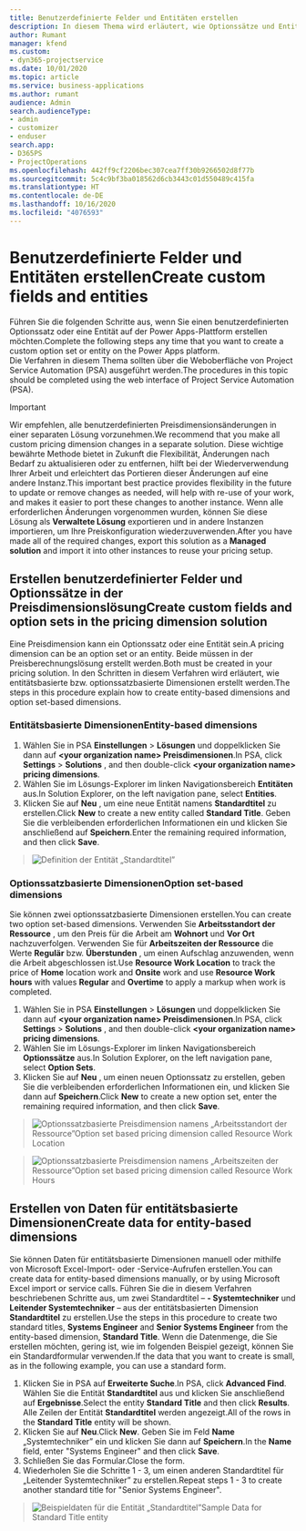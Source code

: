 ```yaml
---
title: Benutzerdefinierte Felder und Entitäten erstellen
description: In diesem Thema wird erläutert, wie Optionssätze und Entitäten in Ihrer eigenen Lösung auf der Power Apps Plattform erstellt werden.
author: Rumant
manager: kfend
ms.custom:
- dyn365-projectservice
ms.date: 10/01/2020
ms.topic: article
ms.service: business-applications
ms.author: rumant
audience: Admin
search.audienceType:
- admin
- customizer
- enduser
search.app:
- D365PS
- ProjectOperations
ms.openlocfilehash: 442ff9cf2206bec307cea7ff30b9266502d8f77b
ms.sourcegitcommit: 5c4c9bf3ba018562d6cb3443c01d550489c415fa
ms.translationtype: HT
ms.contentlocale: de-DE
ms.lasthandoff: 10/16/2020
ms.locfileid: "4076593"
---
```

# <a name="create-custom-fields-and-entities"></a><span data-ttu-id="ee070-103">Benutzerdefinierte Felder und Entitäten erstellen</span><span class="sxs-lookup"><span data-stu-id="ee070-103">Create custom fields and entities</span></span> 

<span data-ttu-id="ee070-104">Führen Sie die folgenden Schritte aus, wenn Sie einen benutzerdefinierten Optionssatz oder eine Entität auf der Power Apps-Plattform erstellen möchten.</span><span class="sxs-lookup"><span data-stu-id="ee070-104">Complete the following steps any time that you want to create a custom option set or entity on the Power Apps platform.</span></span>  
<span data-ttu-id="ee070-105">Die Verfahren in diesem Thema sollten über die Weboberfläche von Project Service Automation (PSA) ausgeführt werden.</span><span class="sxs-lookup"><span data-stu-id="ee070-105">The procedures in this topic should be completed using the web interface of Project Service Automation (PSA).</span></span>

> [!IMPORTANT]
> <span data-ttu-id="ee070-106">Wir empfehlen, alle benutzerdefinierten Preisdimensionsänderungen in einer separaten Lösung vorzunehmen.</span><span class="sxs-lookup"><span data-stu-id="ee070-106">We recommend that you make all custom pricing dimension changes in a separate solution.</span></span> <span data-ttu-id="ee070-107">Diese wichtige bewährte Methode bietet in Zukunft die Flexibilität, Änderungen nach Bedarf zu aktualisieren oder zu entfernen, hilft bei der Wiederverwendung Ihrer Arbeit und erleichtert das Portieren dieser Änderungen auf eine andere Instanz.</span><span class="sxs-lookup"><span data-stu-id="ee070-107">This important best practice provides flexibility in the future to update or remove changes as needed, will help with re-use of your work, and makes it easier to port these changes to another instance.</span></span> <span data-ttu-id="ee070-108">Wenn alle erforderlichen Änderungen vorgenommen wurden, können Sie diese Lösung als **Verwaltete Lösung** exportieren und in andere Instanzen importieren, um Ihre Preiskonfiguration wiederzuverwenden.</span><span class="sxs-lookup"><span data-stu-id="ee070-108">After you have made all of the required changes, export this solution as a **Managed solution** and import it into other instances to reuse your pricing setup.</span></span>

  
## <a name="create-custom-fields-and-option-sets-in-the-pricing-dimension-solution"></a><span data-ttu-id="ee070-109">Erstellen benutzerdefinierter Felder und Optionssätze in der Preisdimensionslösung</span><span class="sxs-lookup"><span data-stu-id="ee070-109">Create custom fields and option sets in the pricing dimension solution</span></span>

<span data-ttu-id="ee070-110">Eine Preisdimension kann ein Optionssatz oder eine Entität sein.</span><span class="sxs-lookup"><span data-stu-id="ee070-110">A pricing dimension can be an option set or an entity.</span></span> <span data-ttu-id="ee070-111">Beide müssen in der Preisberechnungslösung erstellt werden.</span><span class="sxs-lookup"><span data-stu-id="ee070-111">Both must be created in your pricing solution.</span></span> <span data-ttu-id="ee070-112">In den Schritten in diesem Verfahren wird erläutert, wie entitätsbasierte bzw. optionssatzbasierte Dimensionen erstellt werden.</span><span class="sxs-lookup"><span data-stu-id="ee070-112">The steps in this procedure explain how to create entity-based dimensions and option set-based dimensions.</span></span>

### <a name="entity-based-dimensions"></a><span data-ttu-id="ee070-113">Entitätsbasierte Dimensionen</span><span class="sxs-lookup"><span data-stu-id="ee070-113">Entity-based dimensions</span></span>

1. <span data-ttu-id="ee070-114">Wählen Sie in PSA **Einstellungen** > **Lösungen** und doppelklicken Sie dann auf **\<your organization name> Preisdimensionen**.</span><span class="sxs-lookup"><span data-stu-id="ee070-114">In PSA, click **Settings** > **Solutions** , and then double-click **\<your organization name> pricing dimensions**.</span></span>
2. <span data-ttu-id="ee070-115">Wählen Sie im Lösungs-Explorer im linken Navigationsbereich **Entitäten** aus.</span><span class="sxs-lookup"><span data-stu-id="ee070-115">In Solution Explorer, on the left navigation pane, select **Entities**.</span></span>
3. <span data-ttu-id="ee070-116">Klicken Sie auf **Neu** , um eine neue Entität namens **Standardtitel** zu erstellen.</span><span class="sxs-lookup"><span data-stu-id="ee070-116">Click **New** to create a new entity called **Standard Title**.</span></span> <span data-ttu-id="ee070-117">Geben Sie die verbleibenden erforderlichen Informationen ein und klicken Sie anschließend auf **Speichern**.</span><span class="sxs-lookup"><span data-stu-id="ee070-117">Enter the remaining required information, and then click **Save**.</span></span>

> ![Definition der Entität „Standardtitel”](media/Standard-Title-entity-definition.png)


### <a name="option-set-based-dimensions"></a><span data-ttu-id="ee070-119">Optionssatzbasierte Dimensionen</span><span class="sxs-lookup"><span data-stu-id="ee070-119">Option set-based dimensions</span></span> 
<span data-ttu-id="ee070-120">Sie können zwei optionssatzbasierte Dimensionen erstellen.</span><span class="sxs-lookup"><span data-stu-id="ee070-120">You can create two option set-based dimensions.</span></span> <span data-ttu-id="ee070-121">Verwenden Sie **Arbeitsstandort der Ressource** , um den Preis für die Arbeit am **Wohnort** und  **Vor Ort** nachzuverfolgen. Verwenden Sie für **Arbeitszeiten der Ressource** die Werte **Regulär** bzw. **Überstunden** , um einen Aufschlag anzuwenden, wenn die Arbeit abgeschlossen ist.</span><span class="sxs-lookup"><span data-stu-id="ee070-121">Use **Resource Work Location** to track the price of **Home** location work and **Onsite** work and use **Resource Work hours** with values **Regular** and **Overtime** to apply a markup when work is completed.</span></span>


1. <span data-ttu-id="ee070-122">Wählen Sie in PSA **Einstellungen** > **Lösungen** und doppelklicken Sie dann auf **\<your organization name> Preisdimensionen**.</span><span class="sxs-lookup"><span data-stu-id="ee070-122">In PSA, click **Settings** > **Solutions** , and then double-click  **\<your organization name> pricing dimensions**.</span></span> 
2. <span data-ttu-id="ee070-123">Wählen Sie im Lösungs-Explorer im linken Navigationsbereich **Optionssätze** aus.</span><span class="sxs-lookup"><span data-stu-id="ee070-123">In Solution Explorer, on the left navigation pane, select  **Option Sets**.</span></span> 
3. <span data-ttu-id="ee070-124">Klicken Sie auf **Neu** , um einen neuen Optionssatz zu erstellen, geben Sie die verbleibenden erforderlichen Informationen ein, und klicken Sie dann auf **Speichern**.</span><span class="sxs-lookup"><span data-stu-id="ee070-124">Click **New** to create a new option set, enter the remaining required information, and then click **Save**.</span></span>

> ![<span data-ttu-id="ee070-125">Optionssatzbasierte Preisdimension namens „Arbeitsstandort der Ressource”</span><span class="sxs-lookup"><span data-stu-id="ee070-125">Option set based pricing dimension called Resource Work Location</span></span> ](media/Option-set-PD-called-Resource-Work-Location.png)

> ![<span data-ttu-id="ee070-126">Optionssatzbasierte Preisdimension namens „Arbeitszeiten der Ressource”</span><span class="sxs-lookup"><span data-stu-id="ee070-126">Option set based pricing dimension called Resource Work Hours</span></span> ](media/Option-set-PD-called-Resource-Work-Hours.PNG)


## <a name="create-data-for-entity-based-dimensions"></a><span data-ttu-id="ee070-127">Erstellen von Daten für entitätsbasierte Dimensionen</span><span class="sxs-lookup"><span data-stu-id="ee070-127">Create data for entity-based dimensions</span></span>

<span data-ttu-id="ee070-128">Sie können Daten für entitätsbasierte Dimensionen manuell oder mithilfe von Microsoft Excel-Import- oder -Service-Aufrufen erstellen.</span><span class="sxs-lookup"><span data-stu-id="ee070-128">You can create data for entity-based dimensions manually, or by using Microsoft Excel import or service calls.</span></span> <span data-ttu-id="ee070-129">Führen Sie die in diesem Verfahren beschriebenen Schritte aus, um zwei Standardtitel – **- Systemtechniker** und **Leitender Systemtechniker** – aus der entitätsbasierten Dimension **Standardtitel** zu erstellen.</span><span class="sxs-lookup"><span data-stu-id="ee070-129">Use the steps in this procedure to create two standard titles, **Systems Engineer** and **Senior Systems Engineer** from the entity-based dimension, **Standard Title**.</span></span> <span data-ttu-id="ee070-130">Wenn die Datenmenge, die Sie erstellen möchten, gering ist, wie im folgenden Beispiel gezeigt, können Sie ein Standardformular verwenden.</span><span class="sxs-lookup"><span data-stu-id="ee070-130">If the data that you want to create is small, as in the following example, you can use a standard form.</span></span>

1. <span data-ttu-id="ee070-131">Klicken Sie in PSA auf **Erweiterte Suche**.</span><span class="sxs-lookup"><span data-stu-id="ee070-131">In PSA, click **Advanced Find**.</span></span> <span data-ttu-id="ee070-132">Wählen Sie die Entität **Standardtitel** aus und klicken Sie anschließend auf **Ergebnisse**.</span><span class="sxs-lookup"><span data-stu-id="ee070-132">Select the entity **Standard Title** and then click **Results**.</span></span> <span data-ttu-id="ee070-133">Alle Zeilen der Entität **Standardtitel** werden angezeigt.</span><span class="sxs-lookup"><span data-stu-id="ee070-133">All of the rows in the **Standard Title** entity will be shown.</span></span>
2. <span data-ttu-id="ee070-134">Klicken Sie auf **Neu**.</span><span class="sxs-lookup"><span data-stu-id="ee070-134">Click **New**.</span></span> <span data-ttu-id="ee070-135">Geben Sie im Feld **Name** „Systemtechniker” ein und klicken Sie dann auf **Speichern**.</span><span class="sxs-lookup"><span data-stu-id="ee070-135">In the **Name** field, enter "Systems Engineer" and then click **Save**.</span></span>
3. <span data-ttu-id="ee070-136">Schließen Sie das Formular.</span><span class="sxs-lookup"><span data-stu-id="ee070-136">Close the form.</span></span> 
4. <span data-ttu-id="ee070-137">Wiederholen Sie die Schritte 1 - 3, um einen anderen Standardtitel für „Leitender Systemtechniker” zu erstellen.</span><span class="sxs-lookup"><span data-stu-id="ee070-137">Repeat steps 1 - 3 to create another standard title for "Senior Systems Engineer".</span></span>

> ![<span data-ttu-id="ee070-138">Beispieldaten für die Entität „Standardtitel”</span><span class="sxs-lookup"><span data-stu-id="ee070-138">Sample Data for Standard Title entity</span></span> ](media/ST-data.png)


